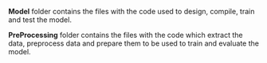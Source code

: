 **Model** folder contains the files with the code used to design, compile, train and test the model. 

**PreProcessing** folder contains the files with the code which extract the data, preprocess data and prepare them to be used to train and evaluate the model. 
